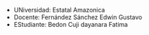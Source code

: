 
- UNiversidad: Estatal Amazonica
- Docente: Fernández Sánchez Edwin Gustavo
- EStudiante: Bedon Cuji dayanara Fatima

